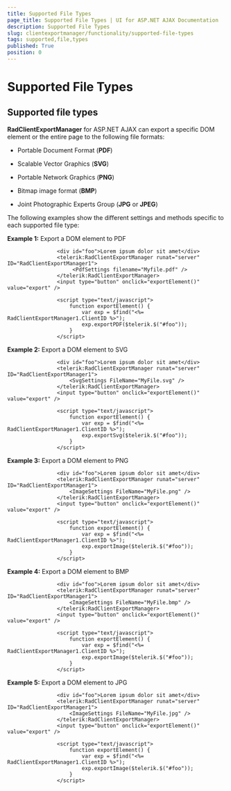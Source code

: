 ```yaml
---
title: Supported File Types
page_title: Supported File Types | UI for ASP.NET AJAX Documentation
description: Supported File Types
slug: clientexportmanager/functionality/supported-file-types
tags: supported,file,types
published: True
position: 0
---
```


# Supported File Types



## Supported file types

__RadClientExportManager__ for ASP.NET AJAX can export a specific DOM element or the entire page to the following file formats:

* Portable Document Format (__PDF__)

* Scalable Vector Graphics (__SVG__)

* Portable Network Graphics (__PNG__)

* Bitmap image format (__BMP__)

* Joint Photographic Experts Group (__JPG__ or __JPEG__)

The following examples show the different settings and methods specific to each supported file type:

__Example 1:__ Export a DOM element to PDF

````ASPNET
	            <div id="foo">Lorem ipsum dolor sit amet</div>
	            <telerik:RadClientExportManager runat="server" ID="RadClientExportManager1">
	                 <PdfSettings filename="Myfile.pdf" />
	            </telerik:RadClientExportManager>
	            <input type="button" onclick="exportElement()" value="export" />
	
	            <script type="text/javascript">
	                function exportElement() {
	                    var exp = $find("<%= RadClientExportManager1.ClientID %>");
	                    exp.exportPDF($telerik.$("#foo"));
	                }
	            </script>
````



__Example 2:__ Export a DOM element to SVG

````ASPNET
	            <div id="foo">Lorem ipsum dolor sit amet</div>
	            <telerik:RadClientExportManager runat="server" ID="RadClientExportManager1">
	                <SvgSettings FileName="MyFile.svg" />
	            </telerik:RadClientExportManager>
	            <input type="button" onclick="exportElement()" value="export" />
	
	            <script type="text/javascript">
	                function exportElement() {
	                    var exp = $find("<%= RadClientExportManager1.ClientID %>");
	                    exp.exportSvg($telerik.$("#foo"));
	                }
	            </script>
````



__Example 3:__ Export a DOM element to PNG

````ASPNET
	            <div id="foo">Lorem ipsum dolor sit amet</div>
	            <telerik:RadClientExportManager runat="server" ID="RadClientExportManager1">
	                <ImageSettings FileName="MyFile.png" />
	            </telerik:RadClientExportManager>
	            <input type="button" onclick="exportElement()" value="export" />
	
	            <script type="text/javascript">
	                function exportElement() {
	                    var exp = $find("<%= RadClientExportManager1.ClientID %>");
	                    exp.exportImage($telerik.$("#foo"));
	                }
	            </script>
````



__Example 4:__ Export a DOM element to BMP

````ASPNET
	            <div id="foo">Lorem ipsum dolor sit amet</div>
	            <telerik:RadClientExportManager runat="server" ID="RadClientExportManager1">
	                <ImageSettings FileName="MyFile.bmp" />
	            </telerik:RadClientExportManager>
	            <input type="button" onclick="exportElement()" value="export" />
	
	            <script type="text/javascript">
	                function exportElement() {
	                    var exp = $find("<%= RadClientExportManager1.ClientID %>");
	                    exp.exportImage($telerik.$("#foo"));
	                }
	            </script>
````



__Example 5:__ Export a DOM element to JPG

````ASPNET
	            <div id="foo">Lorem ipsum dolor sit amet</div>
	            <telerik:RadClientExportManager runat="server" ID="RadClientExportManager1">
	                <ImageSettings FileName="MyFile.jpg" />
	            </telerik:RadClientExportManager>
	            <input type="button" onclick="exportElement()" value="export" />
	
	            <script type="text/javascript">
	                function exportElement() {
	                    var exp = $find("<%= RadClientExportManager1.ClientID %>");
	                    exp.exportImage($telerik.$("#foo"));
	                }
	            </script>
````


